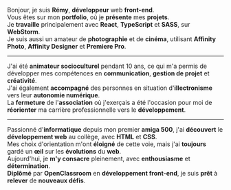 Bonjour, je suis **Rémy**, **développeur** web **front-end**. <br />
Vous êtes sur mon **portfolio**, où je **présente** mes **projets**. <br />
Je **travaille** principalement avec **React**, **TypeScript** et **SASS**, sur **WebStorm**. <br />
Je suis aussi un amateur de **photographie** et de **cinéma**, utilisant **Affinity Photo**, **Affinity Designer** et **Premiere Pro**.

---

J'ai été **animateur socioculturel** pendant 10 ans, ce qui m'a permis de développer mes compétences en **communication**, **gestion de projet** et **créativité**. <br />
J'ai également **accompagné** des personnes en situation d'**illectronisme** vers leur **autonomie numérique**. <br />
La **fermeture** de l'**association** où j'exerçais a été l'occasion pour moi de **réorienter** ma carrière professionnelle vers le **développement**. <br />


---

Passionné d'**informatique** depuis mon premier **amiga 500**, j'ai **découvert** le **développement web** au collège, avec **HTML** et **CSS**. <br />
Mes choix d'orientation m'ont **éloigné** de cette voie, mais j'ai **toujours** gardé un **œil** sur les **évolutions** du **web**. <br />
Aujourd'hui, je **m'y consacre** pleinement, avec **enthousiasme** et **détermination**. <br />
**Diplômé** par **OpenClassroom** en **développement front-end**, je suis **prêt** à **relever** de **nouveaux défis**. <br />